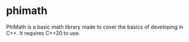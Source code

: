 # phimath

PhiMath is a basic math library made to cover the basics of developing in C++. It requires C++20 to use.
